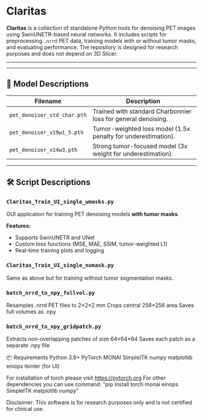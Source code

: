 # Claritas

**Claritas** is a collection of standalone Python tools for denoising PET images using SwinUNETR-based neural networks. It includes scripts for preprocessing `.nrrd` PET data, training models with or without tumor masks, and evaluating performance. The repository is designed for research purposes and does not depend on 3D Slicer.

---

---

## 🧠 Model Descriptions

| Filename                   | Description |
|---------------------------|-------------|
| `pet_denoiser_std_char.pth` | Trained with standard Charbonnier loss for general denoising. |
| `pet_denoiser_x19w1_5.pth` | Tumor-weighted loss model (1.5x penalty for underestimation). |
| `pet_denoiser_x14w3.pth`   | Strong tumor-focused model (3x weight for underestimation). |

---

## 🛠️ Script Descriptions

### `Claritas_Train_UI_single_wmasks.py`

GUI application for training PET denoising models **with tumor masks**.

**Features:**
- Supports SwinUNETR and UNet
- Custom loss functions (MSE, MAE, SSIM, tumor-weighted L1)
- Real-time training plots and logging

### `Claritas_Train_UI_single_nomask.py`
Same as above but for training without tumor segmentation masks.

### `batch_nrrd_to_npy_fullvol.py`
Resamples .nrrd PET files to 2×2×2 mm
Crops central 256×256 area
Saves full volumes as .npy

### `batch_nrrd_to_npy_gridpatch.py`
Extracts non-overlapping patches of size 64×64×64
Saves each patch as a separate .npy file

📦 Requirements
Python 3.9+
PyTorch
MONAI
SimpleITK
numpy
matplotlib
einops
tkinter (for UI)

For installation of torch please visit https://pytorch.org
For other dependencies you can use command: "pip install torch monai einops SimpleITK matplotlib numpy"

Disclaimer: This software is for research purposes only and is not certified for clinical use.

